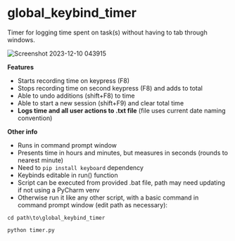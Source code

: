 # global_keybind_timer
Timer for logging time spent on task(s) without having to tab through windows. 

![Screenshot 2023-12-10 043915](https://github.com/normnXT/global_keybind_timer/assets/119769208/4c678499-5f11-4078-99a2-4a8a5d9e3421)


**Features**
* Starts recording time on keypress (F8) 
* Stops recording time on second keypress (F8) and adds to total
* Able to undo additions (shift+F8) to time
* Able to start a new session (shift+F9) and clear total time
* **Logs time and all user actions to .txt file** (file uses current date naming convention)

**Other info**
* Runs in command prompt window
* Presents time in hours and minutes, but measures in seconds (rounds to nearest minute)
* Need to ```pip install keyboard``` dependency
* Keybinds editable in run() function
* Script can be executed from provided .bat file, path may need updating if not using a PyCharm venv 
* Otherwise run it like any other script, with a basic command in command prompt window (edit path as necessary):
  
```
cd path\to\global_keybind_timer
```
```
python timer.py
```




